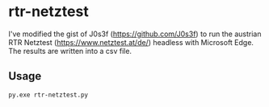 # rtr-netztest

I've modified the gist of J0s3f (https://github.com/J0s3f) to run the austrian RTR Netztest (https://www.netztest.at/de/) headless with Microsoft Edge.
The results are written into a csv file. 

## Usage
`py.exe rtr-netztest.py`
